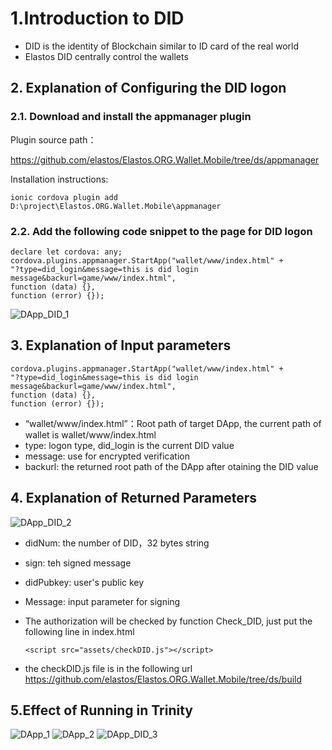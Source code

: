# 1.Introduction to DID

* DID is the identity of Blockchain similar to ID card of the real world
* Elastos DID centrally control the wallets

## 2. Explanation of Configuring the DID logon

### 2.1. Download and install the appmanager plugin

Plugin source path：

https://github.com/elastos/Elastos.ORG.Wallet.Mobile/tree/ds/appmanager

Installation instructions:

```
ionic cordova plugin add D:\project\Elastos.ORG.Wallet.Mobile\appmanager
```

### 2.2. Add the following code snippet to the page for DID logon

```
declare let cordova: any;
cordova.plugins.appmanager.StartApp("wallet/www/index.html" +
"?type=did_login&message=this is did login message&backurl=game/www/index.html",
function (data) {},
function (error) {});
```

![DApp_DID_1](../images/DApp_DID_1.png)

## 3. Explanation of Input parameters

```
cordova.plugins.appmanager.StartApp("wallet/www/index.html" +
"?type=did_login&message=this is did login message&backurl=game/www/index.html",
function (data) {},
function (error) {});
```

* “wallet/www/index.html”：Root path of target DApp, the current path of wallet is wallet/www/index.html
* type: logon type, did_login is the current DID value
* message: use for encrypted verification
* backurl: the returned root path of the DApp after otaining the DID value

## 4. Explanation of Returned Parameters

![DApp_DID_2](../images/DApp_DID_2.png)

* didNum: the number of DID，32 bytes string
* sign: teh signed message
* didPubkey: user's public key
* Message: input parameter for signing
* The authorization will be checked by function Check_DID, just put the following line in index.html

  ```
  <script src="assets/checkDID.js"></script>
  ```

* the checkDID.js file is in the following url
https://github.com/elastos/Elastos.ORG.Wallet.Mobile/tree/ds/build

## 5.Effect of Running in Trinity

![DApp_1](../images/DApp_1.png)
![DApp_2](../images/DApp_2.png)
![DApp_DID_3](../images/DApp_DID_3.png)
